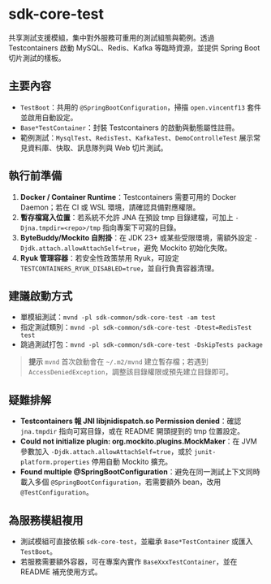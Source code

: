 # sdk-core-test

共享測試支援模組，集中對外服務可重用的測試組態與範例。透過 Testcontainers 啟動 MySQL、Redis、Kafka 等臨時資源，並提供 Spring Boot 切片測試的樣板。

## 主要內容
- `TestBoot`：共用的 `@SpringBootConfiguration`，掃描 `open.vincentf13` 套件並啟用自動設定。
-  `Base*TestContainer`：封裝 Testcontainers 的啟動與動態屬性註冊。
- 範例測試：`MysqlTest`、`RedisTest`、`KafkaTest`、`DemoControlleTest` 展示常見資料庫、快取、訊息隊列與 Web 切片測試。

## 執行前準備
1. **Docker / Container Runtime**：Testcontainers 需要可用的 Docker Daemon；若在 CI 或 WSL 環境，請確認具備對應權限。
2. **暫存檔寫入位置**：若系統不允許 JNA 在預設 tmp 目錄建檔，可加上 `-Djna.tmpdir=<repo>/tmp` 指向專案下可寫的目錄。
3. **ByteBuddy/Mockito 自附掛**：在 JDK 23+ 或某些受限環境，需額外設定 `-Djdk.attach.allowAttachSelf=true`，避免 Mockito 初始化失敗。
4. **Ryuk 管理容器**：若安全性政策禁用 Ryuk，可設定 `TESTCONTAINERS_RYUK_DISABLED=true`，並自行負責容器清理。

## 建議啟動方式
- 單模組測試：`mvnd -pl sdk-common/sdk-core-test -am test`
- 指定測試類別：`mvnd -pl sdk-common/sdk-core-test -Dtest=RedisTest test`
- 跳過測試打包：`mvnd -pl sdk-common/sdk-core-test -DskipTests package`

> **提示** `mvnd` 首次啟動會在 `~/.m2/mvnd` 建立暫存檔；若遇到 `AccessDeniedException`，調整該目錄權限或預先建立目錄即可。

## 疑難排解
- **Testcontainers 報 JNI libjnidispatch.so Permission denied**：確認 `jna.tmpdir` 指向可寫目錄，或在 README 開頭提到的 tmp 位置設定。
- **Could not initialize plugin: org.mockito.plugins.MockMaker**：在 JVM 參數加入 `-Djdk.attach.allowAttachSelf=true`，或於 `junit-platform.properties` 停用自動 Mockito 擴充。
- **Found multiple @SpringBootConfiguration**：避免在同一測試上下文同時載入多個 `@SpringBootConfiguration`，若需要額外 bean，改用 `@TestConfiguration`。

## 為服務模組複用
- 測試模組可直接依賴 `sdk-core-test`，並繼承  `Base*TestContainer` 或匯入 `TestBoot`。
- 若服務需要額外容器，可在專案內實作 `BaseXxxTestContainer`，並在 README 補充使用方式。

